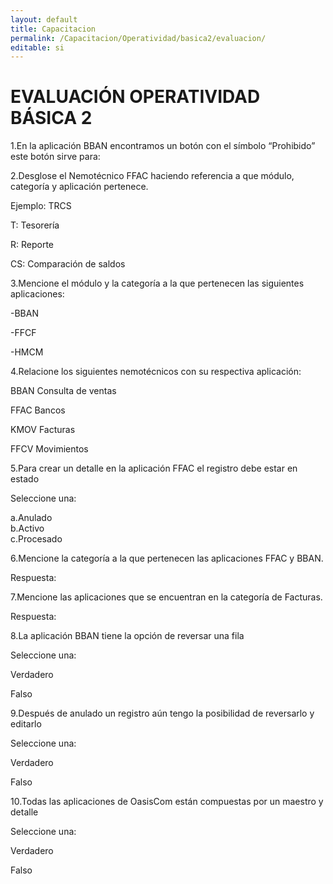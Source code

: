 ```yaml
---
layout: default
title: Capacitacion
permalink: /Capacitacion/Operatividad/basica2/evaluacion/
editable: si
---
```


# EVALUACIÓN OPERATIVIDAD BÁSICA 2  


1.En la aplicación BBAN encontramos un botón con el símbolo “Prohibido” este botón sirve para:  

2.Desglose el Nemotécnico FFAC haciendo referencia a que módulo, categoría y aplicación pertenece.  

Ejemplo: TRCS  

T: Tesorería  

R: Reporte  

CS: Comparación de saldos  

3.Mencione el módulo y la categoría a la que pertenecen las siguientes aplicaciones:  

-BBAN  

-FFCF  

-HMCM  

4.Relacione los siguientes nemotécnicos con su respectiva aplicación:  

BBAN		Consulta de ventas  

FFAC		Bancos  

KMOV		Facturas  

FFCV		Movimientos  

5.Para crear un detalle en la aplicación FFAC el registro debe estar en estado  

Seleccione una:  

a.Anulado  
b.Activo  
c.Procesado  

6.Mencione la categoría a la que pertenecen las aplicaciones FFAC y BBAN.  

Respuesta:  

7.Mencione las aplicaciones que se encuentran en la categoría de Facturas.  

Respuesta:  

8.La aplicación BBAN tiene la opción de reversar una fila  

Seleccione una:  

Verdadero  

Falso  

9.Después de anulado un registro aún tengo la posibilidad de reversarlo y editarlo  

Seleccione una:  

Verdadero  

Falso  

10.Todas las aplicaciones de OasisCom están compuestas por un maestro y detalle  

Seleccione una:  

Verdadero  

Falso  







